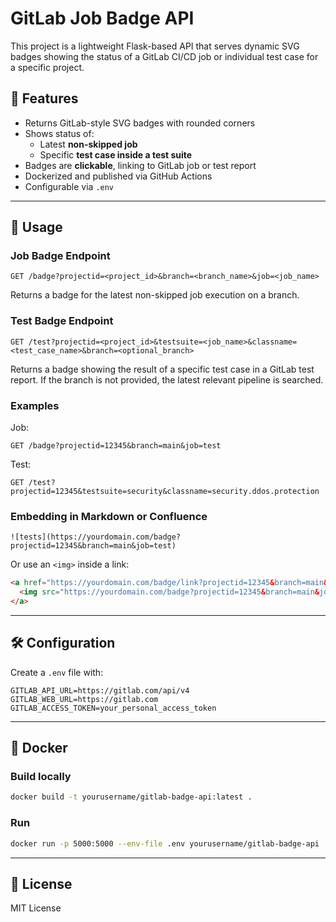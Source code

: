 # GitLab Job Badge API

This project is a lightweight Flask-based API that serves dynamic SVG badges showing the status of a GitLab CI/CD job or individual test case for a specific project.

## 🚀 Features

- Returns GitLab-style SVG badges with rounded corners
- Shows status of:
  - Latest **non-skipped job**
  - Specific **test case inside a test suite**
- Badges are **clickable**, linking to GitLab job or test report
- Dockerized and published via GitHub Actions
- Configurable via `.env`

---

## 🔧 Usage

### Job Badge Endpoint

```
GET /badge?projectid=<project_id>&branch=<branch_name>&job=<job_name>
```

Returns a badge for the latest non-skipped job execution on a branch.

### Test Badge Endpoint

```
GET /test?projectid=<project_id>&testsuite=<job_name>&classname=<test_case_name>&branch=<optional_branch>
```

Returns a badge showing the result of a specific test case in a GitLab test report. If the branch is not provided, the latest relevant pipeline is searched.

### Examples

Job:
```
GET /badge?projectid=12345&branch=main&job=test
```

Test:
```
GET /test?projectid=12345&testsuite=security&classname=security.ddos.protection
```

### Embedding in Markdown or Confluence

```
![tests](https://yourdomain.com/badge?projectid=12345&branch=main&job=test)
```

Or use an `<img>` inside a link:

```html
<a href="https://yourdomain.com/badge/link?projectid=12345&branch=main&job=test">
  <img src="https://yourdomain.com/badge?projectid=12345&branch=main&job=test" alt="Build status">
</a>
```

---

## 🛠 Configuration

Create a `.env` file with:

```
GITLAB_API_URL=https://gitlab.com/api/v4
GITLAB_WEB_URL=https://gitlab.com
GITLAB_ACCESS_TOKEN=your_personal_access_token
```

---

## 🐳 Docker

### Build locally

```bash
docker build -t yourusername/gitlab-badge-api:latest .
```

### Run

```bash
docker run -p 5000:5000 --env-file .env yourusername/gitlab-badge-api
```

---

## 📄 License

MIT License